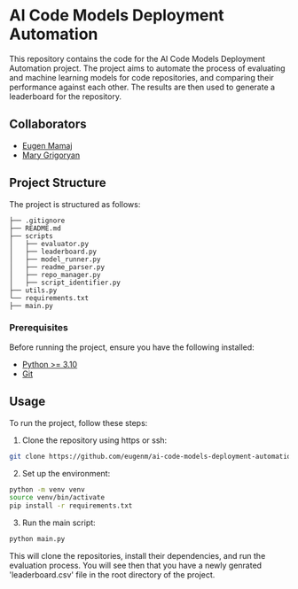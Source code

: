 # AI Code Models Deployment Automation

This repository contains the code for the AI Code Models Deployment Automation project. 
The project aims to automate the process of evaluating and machine learning models for code repositories, and comparing their performance against each other. 
The results are then used to generate a leaderboard for the repository.

## Collaborators

- [Eugen Mamaj](https://github.com/gen1-m)
- [Mary Grigoryan](https://github.com/Mery101010)

## Project Structure

The project is structured as follows:

```
├── .gitignore
├── README.md
├── scripts
│   ├── evaluator.py
│   ├── leaderboard.py
│   ├── model_runner.py
│   ├── readme_parser.py
│   ├── repo_manager.py
│   ├── script_identifier.py
├── utils.py
└── requirements.txt
├── main.py
```
### Prerequisites

Before running the project, ensure you have the following installed:

- [Python >= 3.10](https://www.python.org/downloads/)
- [Git](https://github.com/git-guides/install-git)

## Usage

To run the project, follow these steps:

1. Clone the repository using https or ssh:

```bash
git clone https://github.com/eugenm/ai-code-models-deployment-automation.git
```

2. Set up the environment:

```bash
python -m venv venv
source venv/bin/activate
pip install -r requirements.txt
```

3.  Run the main script:

```bash
python main.py
```

This will clone the repositories, install their dependencies, and run the evaluation process. You will see then that you have a newly genrated 'leaderboard.csv' file in the root directory of the project.
